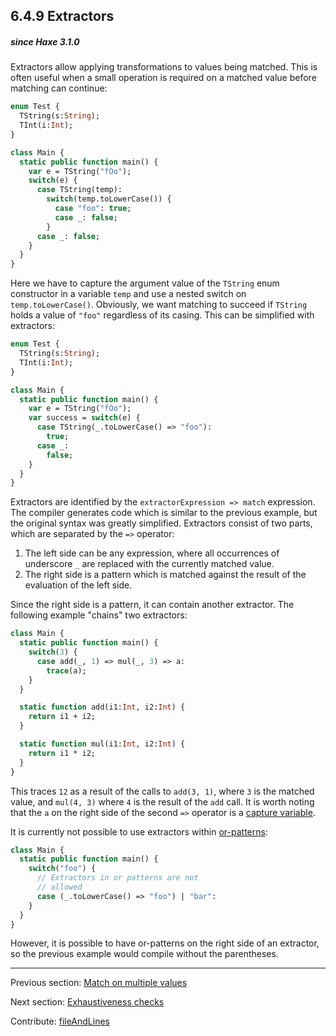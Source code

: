 ## 6.4.9 Extractors

##### since Haxe 3.1.0



Extractors allow applying transformations to values being matched. This is often useful when a small operation is required on a matched value before matching can continue:

```haxe
enum Test {
  TString(s:String);
  TInt(i:Int);
}

class Main {
  static public function main() {
    var e = TString("fOo");
    switch(e) {
      case TString(temp):
        switch(temp.toLowerCase()) {
          case "foo": true;
          case _: false;
        }
      case _: false;
    }
  }
}
```

Here we have to capture the argument value of the `TString` enum constructor in a variable `temp` and use a nested switch on `temp.toLowerCase()`. Obviously, we want matching to succeed if `TString` holds a value of `"foo"` regardless of its casing. This can be simplified with extractors:

```haxe
enum Test {
  TString(s:String);
  TInt(i:Int);
}

class Main {
  static public function main() {
    var e = TString("fOo");
    var success = switch(e) {
      case TString(_.toLowerCase() => "foo"):
        true;
      case _:
        false;
    }
  }
}
```

Extractors are identified by the `extractorExpression => match` expression. The compiler generates code which is similar to the previous example, but the original syntax was greatly simplified. Extractors consist of two parts, which are separated by the `=>` operator:



1. The left side can be any expression, where all occurrences of underscore `_` are replaced with the currently matched value.
2. The right side is a pattern which is matched against the result of the evaluation of the left side.



Since the right side is a pattern, it can contain another extractor. The following example "chains" two extractors:

```haxe
class Main {
  static public function main() {
    switch(3) {
      case add(_, 1) => mul(_, 3) => a:
        trace(a);
    }
  }

  static function add(i1:Int, i2:Int) {
    return i1 + i2;
  }

  static function mul(i1:Int, i2:Int) {
    return i1 * i2;
  }
}
```

This traces `12` as a result of the calls to `add(3, 1)`, where `3` is the matched value, and `mul(4, 3)` where `4` is the result of the `add` call. It is worth noting that the `a` on the right side of the second `=>` operator is a [capture variable](lf-pattern-matching-variable-capture.md).

It is currently not possible to use extractors within [or-patterns](lf-pattern-matching-or.md):

```haxe
class Main {
  static public function main() {
    switch("foo") {
      // Extractors in or patterns are not
      // allowed
      case (_.toLowerCase() => "foo") | "bar":
    }
  }
}
```

However, it is possible to have or-patterns on the right side of an extractor, so the previous example would compile without the parentheses.

---

Previous section: [Match on multiple values](lf-pattern-matching-tuples.md)

Next section: [Exhaustiveness checks](lf-pattern-matching-exhaustiveness.md)

Contribute: [fileAndLines](https://github.com/HaxeFoundation/HaxeManual/blob/master/06-language-features.tex#L226-226)
